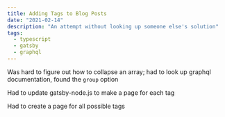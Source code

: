 ```yaml
---
title: Adding Tags to Blog Posts
date: "2021-02-14"
description: "An attempt without looking up someone else's solution"
tags:
  - typescript
  - gatsby
  - graphql
---
```


Was hard to figure out how to collapse an array; had to look up graphql documentation, found the `group` option

Had to update gatsby-node.js to make a page for each tag

Had to create a page for all possible tags
